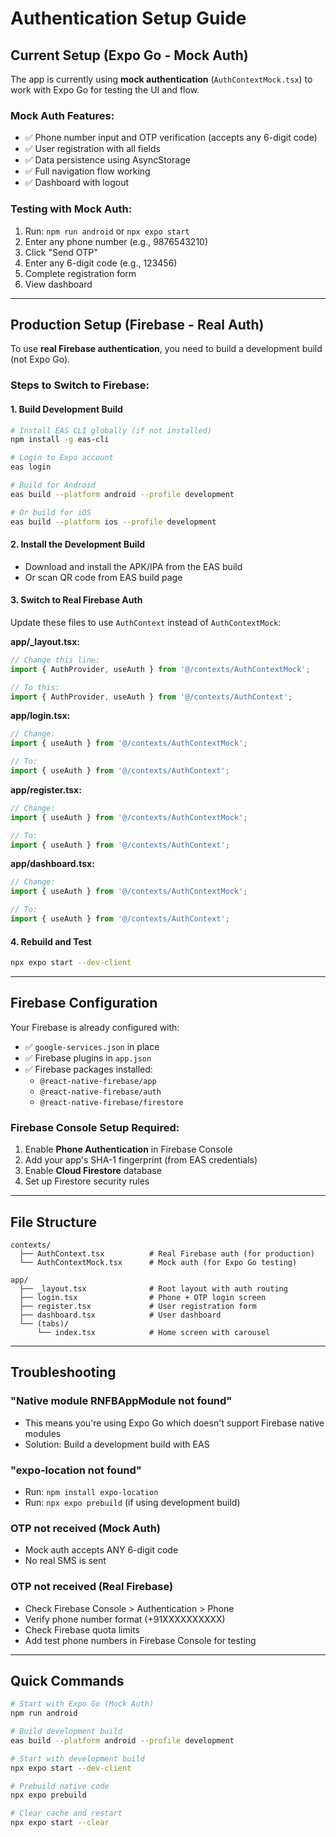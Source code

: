 # Authentication Setup Guide

## Current Setup (Expo Go - Mock Auth)

The app is currently using **mock authentication** (`AuthContextMock.tsx`) to work with Expo Go for testing the UI and flow.

### Mock Auth Features:
- ✅ Phone number input and OTP verification (accepts any 6-digit code)
- ✅ User registration with all fields
- ✅ Data persistence using AsyncStorage
- ✅ Full navigation flow working
- ✅ Dashboard with logout

### Testing with Mock Auth:
1. Run: `npm run android` or `npx expo start`
2. Enter any phone number (e.g., 9876543210)
3. Click "Send OTP"
4. Enter any 6-digit code (e.g., 123456)
5. Complete registration form
6. View dashboard

---

## Production Setup (Firebase - Real Auth)

To use **real Firebase authentication**, you need to build a development build (not Expo Go).

### Steps to Switch to Firebase:

#### 1. Build Development Build
```bash
# Install EAS CLI globally (if not installed)
npm install -g eas-cli

# Login to Expo account
eas login

# Build for Android
eas build --platform android --profile development

# Or build for iOS
eas build --platform ios --profile development
```

#### 2. Install the Development Build
- Download and install the APK/IPA from the EAS build
- Or scan QR code from EAS build page

#### 3. Switch to Real Firebase Auth

Update these files to use `AuthContext` instead of `AuthContextMock`:

**app/_layout.tsx:**
```typescript
// Change this line:
import { AuthProvider, useAuth } from '@/contexts/AuthContextMock';

// To this:
import { AuthProvider, useAuth } from '@/contexts/AuthContext';
```

**app/login.tsx:**
```typescript
// Change:
import { useAuth } from '@/contexts/AuthContextMock';

// To:
import { useAuth } from '@/contexts/AuthContext';
```

**app/register.tsx:**
```typescript
// Change:
import { useAuth } from '@/contexts/AuthContextMock';

// To:
import { useAuth } from '@/contexts/AuthContext';
```

**app/dashboard.tsx:**
```typescript
// Change:
import { useAuth } from '@/contexts/AuthContextMock';

// To:
import { useAuth } from '@/contexts/AuthContext';
```

#### 4. Rebuild and Test
```bash
npx expo start --dev-client
```

---

## Firebase Configuration

Your Firebase is already configured with:
- ✅ `google-services.json` in place
- ✅ Firebase plugins in `app.json`
- ✅ Firebase packages installed:
  - `@react-native-firebase/app`
  - `@react-native-firebase/auth`
  - `@react-native-firebase/firestore`

### Firebase Console Setup Required:
1. Enable **Phone Authentication** in Firebase Console
2. Add your app's SHA-1 fingerprint (from EAS credentials)
3. Enable **Cloud Firestore** database
4. Set up Firestore security rules

---

## File Structure

```
contexts/
  ├── AuthContext.tsx          # Real Firebase auth (for production)
  └── AuthContextMock.tsx      # Mock auth (for Expo Go testing)

app/
  ├── _layout.tsx              # Root layout with auth routing
  ├── login.tsx                # Phone + OTP login screen
  ├── register.tsx             # User registration form
  ├── dashboard.tsx            # User dashboard
  └── (tabs)/
      └── index.tsx            # Home screen with carousel
```

---

## Troubleshooting

### "Native module RNFBAppModule not found"
- This means you're using Expo Go which doesn't support Firebase native modules
- Solution: Build a development build with EAS

### "expo-location not found"
- Run: `npm install expo-location`
- Run: `npx expo prebuild` (if using development build)

### OTP not received (Mock Auth)
- Mock auth accepts ANY 6-digit code
- No real SMS is sent

### OTP not received (Real Firebase)
- Check Firebase Console > Authentication > Phone
- Verify phone number format (+91XXXXXXXXXX)
- Check Firebase quota limits
- Add test phone numbers in Firebase Console for testing

---

## Quick Commands

```bash
# Start with Expo Go (Mock Auth)
npm run android

# Build development build
eas build --platform android --profile development

# Start with development build
npx expo start --dev-client

# Prebuild native code
npx expo prebuild

# Clear cache and restart
npx expo start --clear
```
